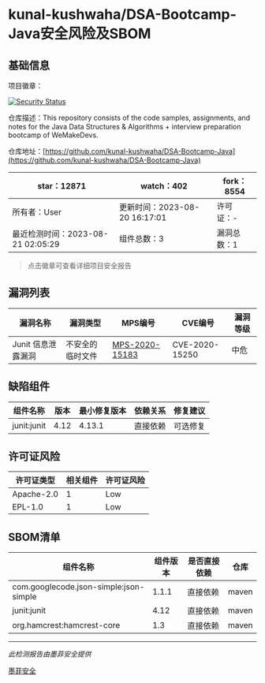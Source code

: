 # kunal-kushwaha/DSA-Bootcamp-Java安全风险及SBOM

## 基础信息

项目徽章：

[![Security Status](https://www.murphysec.com/platform3/v31/badge/1693322154303315968.svg)](https://www.murphysec.com/console/report/1693322154265567232/1693322154303315968)

仓库描述：This repository consists of the code samples, assignments, and notes for the Java Data Structures & Algorithms + interview preparation bootcamp of WeMakeDevs.

仓库地址：[https://github.com/kunal-kushwaha/DSA-Bootcamp-Java](https://github.com/kunal-kushwaha/DSA-Bootcamp-Java)

| star：12871 | watch：402 | fork：8554 |
| ----------- | -------------- | ------------ |
| 所有者：User | 更新时间：2023-08-20 16:17:01 | 许可证：- |
| 最近检测时间：2023-08-21 02:05:29 | 组件总数：3 | 漏洞总数：1 |

> 点击徽章可查看详细项目安全报告



## 漏洞列表

| 漏洞名称 | 漏洞类型 | MPS编号 | CVE编号 | 漏洞等级 |
| ------- | ------ | ------- | ------ | ----- |
|Junit 信息泄露漏洞|不安全的临时文件|[MPS-2020-15183](https://www.oscs1024.com/hd/MPS-2020-15183)|CVE-2020-15250|中危|




## 缺陷组件

| 组件名称 | 版本 | 最小修复版本 | 依赖关系 | 修复建议 |
| -------- | ---- | ------------ | -------- | -------- |
|junit:junit|4.12|4.13.1|直接依赖|可选修复|C:0|H:0|M:1|L:0|




## 许可证风险

| 许可证类型 | 相关组件 | 许可证风险 |
| ---------- | -------- | ---------- |
|Apache-2.0|1|Low|
|EPL-1.0|1|Low|




## SBOM清单

| 组件名称 | 组件版本 | 是否直接依赖 | 仓库 |
| -------- | -------- | ------------ | ---- |
|com.googlecode.json-simple:json-simple|1.1.1|直接依赖|maven|
|junit:junit|4.12|直接依赖|maven|
|org.hamcrest:hamcrest-core|1.3|直接依赖|maven|


------

*此检测报告由墨菲安全提供*

[墨菲安全](www.murphysec.com)
